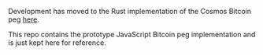 Development has moved to the Rust implementation of the Cosmos Bitcoin peg [here](https://github.com/nomic-io/nomic).

This repo contains the prototype JavaScript Bitcoin peg implementation and is just kept here for reference.
